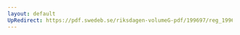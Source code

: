 ```yaml
---
layout: default
UpRedirect: https://pdf.swedeb.se/riksdagen-volumeG-pdf/199697/reg_199697/reg_199697_0056.pdf
---
```

